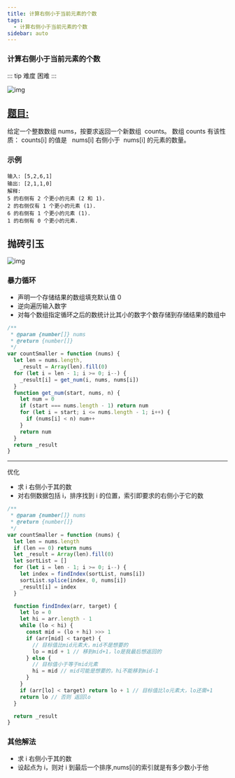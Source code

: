 ```yaml
---
title: 计算右侧小于当前元素的个数
tags:
  - 计算右侧小于当前元素的个数
sidebar: auto
---
```


### 计算右侧小于当前元素的个数

::: tip 难度
困难
:::

![img](http://qiniu.gaowenju.com/leecode/banner/20200711.jpg)

## [题目:](https://leetcode-cn.com/problems/count-of-smaller-numbers-after-self/)

给定一个整数数组 nums，按要求返回一个新数组  counts。
数组 counts 有该性质： counts[i] 的值是   nums[i] 右侧小于  nums[i] 的元素的数量。

### 示例

```
输入: [5,2,6,1]
输出: [2,1,1,0]
解释:
5 的右侧有 2 个更小的元素 (2 和 1).
2 的右侧仅有 1 个更小的元素 (1).
6 的右侧有 1 个更小的元素 (1).
1 的右侧有 0 个更小的元素.
```

## 抛砖引玉

![img](http://qiniu.gaowenju.com/leecode/20200711.png)

### 暴力循环

- 声明一个存储结果的数组填充默认值 0
- 逆向遍历输入数字
- 对每个数组指定循环之后的数统计比其小的数字个数存储到存储结果的数组中

```javascript
/**
 * @param {number[]} nums
 * @return {number[]}
 */
var countSmaller = function (nums) {
  let len = nums.length,
    _result = Array(len).fill(0)
  for (let i = len - 1; i >= 0; i--) {
    _result[i] = get_num(i, nums, nums[i])
  }
  function get_num(start, nums, n) {
    let num = 0
    if (start === nums.length - 1) return num
    for (let i = start; i <= nums.length - 1; i++) {
      if (nums[i] < n) num++
    }
    return num
  }
  return _result
}
```

---

优化

- 求 i 右侧小于其的数
- 对右侧数据包括 i，排序找到 i 的位置，索引即要求的右侧小于它的数

```javascript
/**
 * @param {number[]} nums
 * @return {number[]}
 */
var countSmaller = function (nums) {
  let len = nums.length
  if (len == 0) return nums
  let _result = Array(len).fill(0)
  let sortList = []
  for (let i = len - 1; i >= 0; i--) {
    let index = findIndex(sortList, nums[i])
    sortList.splice(index, 0, nums[i])
    _result[i] = index
  }

  function findIndex(arr, target) {
    let lo = 0
    let hi = arr.length - 1
    while (lo < hi) {
      const mid = (lo + hi) >>> 1
      if (arr[mid] < target) {
        // 目标值比mid元素大，mid不是想要的
        lo = mid + 1 // 移到mid+1，lo是我最后想返回的
      } else {
        // 目标值小于等于mid元素
        hi = mid // mid可能是想要的，hi不能移到mid-1
      }
    }
    if (arr[lo] < target) return lo + 1 // 目标值比lo元素大，lo还需+1
    return lo // 否则 返回lo
  }

  return _result
}
```

### 其他解法

- 求 i 右侧小于其的数
- 设起点为 i，则对 i 到最后一个排序,nums[i]的索引就是有多少数小于他
